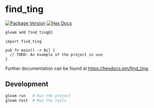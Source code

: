 # find_ting

[![Package Version](https://img.shields.io/hexpm/v/find_ting)](https://hex.pm/packages/find_ting)
[![Hex Docs](https://img.shields.io/badge/hex-docs-ffaff3)](https://hexdocs.pm/find_ting/)

```sh
gleam add find_ting@1
```
```gleam
import find_ting

pub fn main() -> Nil {
  // TODO: An example of the project in use
}
```

Further documentation can be found at <https://hexdocs.pm/find_ting>.

## Development

```sh
gleam run   # Run the project
gleam test  # Run the tests
```
